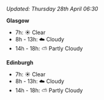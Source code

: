 *Updated: Thursday 28th April 06:30*

**Glasgow**

* 7h: :sunny: Clear
* 8h - 13h: :cloud: Cloudy
* 14h - 18h: :partly_sunny: Partly Cloudy

**Edinburgh**

* 7h: :sunny: Clear
* 8h - 13h: :cloud: Cloudy
* 14h - 18h: :partly_sunny: Partly Cloudy
